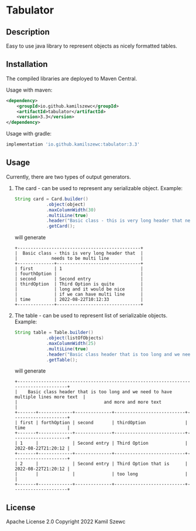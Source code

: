 # Tabulator

## Description

Easy to use java library to represent objects as nicely formatted tables.

## Installation

The compiled libraries are deployed to Maven Central.

Usage with maven:

```xml
<dependency>
    <groupId>io.github.kamilszewc</groupId>
    <artifactId>tabulator</artifactId>
    <version>3.3</version>
</dependency>
```

Usage with gradle:

```groovy
implementation 'io.github.kamilszewc:tabulator:3.3'
```

## Usage

Currently, there are two types of output generators.

1. The card - can be used to represent any serializable object.
    Example:

    ```java
   String card = Card.builder()
                .object(object)
                .maxColumnWidth(30)
                .multiLine(true)
                .header("Basic class - this is very long header that needs to be multi line")
                .getCard();
   ```
    will generate
   ```
   +-----------------------------------------------+
   |  Basic class - this is very long header that  |
   |             needs to be multi line            |
   +--------------+--------------------------------+
   | first        | 1                              |
   | fourthOption |                                |
   | second       | Second entry                   |
   | thirdOption  | Third Option is quite          |
   |              | long and it would be nice      |
   |              | if we can have multi line      |
   | time         | 2022-08-22T10:12:33            |
   +--------------+--------------------------------+
   ```
2. The table - can be used to represent list of serializable objects.
   Example:
    ```java
   String table = Table.builder()
                .object(listOfObjects)
                .maxColumnWidth(25)
                .multiLine(true)
                .header("Basic class header that is too long and we need to have multiple lines more text and more and more text")
                .getTable();
   ```
    will generate
   ```
   +--------------------------------------------------------------------------------------+
   |    Basic class header that is too long and we need to have multiple lines more text  |
   |                                 and more and more text                               |
   +-------+-------------+--------------+---------------------------+---------------------+
   | first | forthOption | second       | thirdOption               | time                |
   +-------+-------------+--------------+---------------------------+---------------------+
   | 1     |             | Second entry | Third Option              | 2022-08-22T21:20:12 |
   +-------+-------------+--------------+---------------------------+---------------------+
   | 2     |             | Second entry | Third Option that is      | 2022-08-22T21:20:12 |
   |       |             |              | too long                  |                     |
   +-------+-------------+--------------+---------------------------+---------------------+
   ```

## License

Apache License 2.0
Copyright 2022 Kamil Szewc
